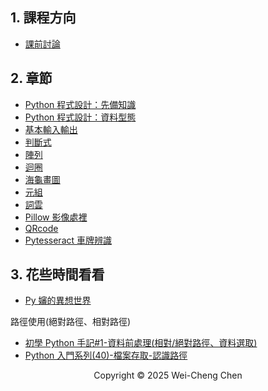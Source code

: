 ## 1. 課程方向

-   [課前討論](./課前討論/課前討論.pdf)

<!-- -   基本 python([類似方向](https://www.books.com.tw/products/0010961496?sloc=main)) -->
<!-- -   資料結構([類似方向](https://www.books.com.tw/products/E050254313?sloc=main)) -->
<!-- -   演算法([類似方向](https://www.books.com.tw/products/0010998927?sloc=main)) -->
<!-- -   機器學習([類似方向](https://www.books.com.tw/products/0011016130?sloc=main)) -->
<!-- -   深度學習([類似方向](https://www.books.com.tw/products/0010901055?sloc=main)) -->

## 2. 章節

-   [Python 程式設計：先備知識](./Python程式設計：先備知識/Python程式設計：先備知識.pdf)
-   [Python 程式設計：資料型態](./Python程式設計：資料型態/Python程式設計：資料型態.pdf)
-   [基本輸入輸出](./Python程式設計：基本輸入輸出/Python程式設計：基本輸入輸出.pdf)
-   [判斷式](./Python程式設計：判斷式/Python程式設計：判斷式.pdf)
-   [陣列](./Python程式設計：陣列/Python程式設計：陣列.pdf)
-   [迴圈](./Python程式設計：迴圈/Python程式設計：迴圈.pdf)
-   [海龜畫圖](./Python程式設計：海龜畫圖/Python程式設計：海龜畫圖.pdf)
-   [元組](./Python程式設計：元組/Python程式設計：元組.pdf)
-   [詞雲](./Python程式設計：詞雲/README.md)
-   [Pillow 影像處裡](./Python程式設計：Pillow影像處裡/README.md)
-   [QRcode](./Python程式設計：QRcode/README.md)
-   [Pytesseract 車牌辨識](./Python程式設計：Pytesseract車牌辨識/Python程式設計：Pytesseract車牌辨識.pdf)
<!-- ## 3. 作業 -->

## 3. 花些時間看看

-   [Py 嬸的異想世界](https://www.youtube.com/playlist?list=PLL0pENo5JAxSZu6ez7bvDdKicRC_7spL-)

路徑使用(絕對路徑、相對路徑)

-   [初學 Python 手記#1-資料前處理(相對/絕對路徑、資料選取)](https://medium.com/@PatHuang/%E5%88%9D%E5%AD%B8python%E6%89%8B%E8%A8%98-1-%E8%B3%87%E6%96%99%E5%89%8D%E8%99%95%E7%90%86-%E7%9B%B8%E5%B0%8D-%E7%B5%95%E5%B0%8D%E8%B7%AF%E5%BE%91-%E8%B3%87%E6%96%99%E9%81%B8%E5%8F%96-1a081fc38e56)
-   [Python 入門系列(40)-檔案存取-認識路徑](https://www.youtube.com/watch?v=yQQ_vsujMwI)

<!-- 虛擬路徑 - https://www.youtube.com/watch?v=-MSLJKjH8U0 -->

<p align="center">
  Copyright © 2025 Wei-Cheng Chen
</p>
